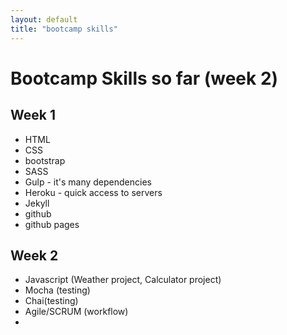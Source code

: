 ```yaml
---
layout: default
title: "bootcamp skills"
---
```


# Bootcamp Skills so far (week 2)

## Week 1
* HTML 
* CSS
* bootstrap
* SASS 
* Gulp - it's many dependencies
* Heroku - quick access to servers
* Jekyll
* github
* github pages

## Week 2
* Javascript (Weather project, Calculator project)
* Mocha (testing)
* Chai(testing)
* Agile/SCRUM (workflow)
* 
